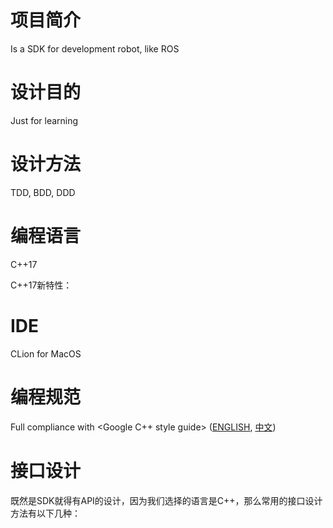 # 项目简介
Is a SDK for development robot, like ROS 

# 设计目的
Just for learning 

# 设计方法
TDD, BDD, DDD

# 编程语言
C++17

C++17新特性：


# IDE 
CLion for MacOS
# 编程规范
Full compliance with <Google C++ style guide> ([ENGLISH](https://google.github.io/styleguide/cppguide.html), [中文](https://zh-google-styleguide.readthedocs.io/en/latest/google-cpp-styleguide/contents/))





# 接口设计

既然是SDK就得有API的设计，因为我们选择的语言是C++，那么常用的接口设计方法有以下几种：
